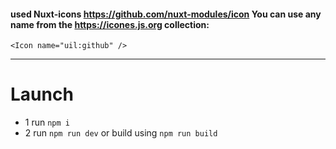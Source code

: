 #### used Nuxt-icons https://github.com/nuxt-modules/icon You can use any name from the https://icones.js.org collection:

```vue
<Icon name="uil:github" />
```

---

# Launch

- 1 run `npm i`
- 2 run `npm run dev` or build using `npm run build`
